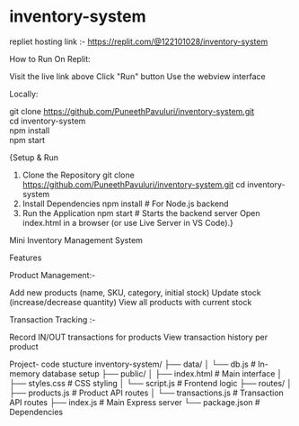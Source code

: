 # inventory-system

repliet hosting link :- https://replit.com/@122101028/inventory-system

How to Run
On Replit:

Visit the live link above
Click "Run" button
Use the webview interface

Locally:


git clone https://github.com/PuneethPavuluri/inventory-system.git  
cd inventory-system  
npm install  
npm start  

{Setup & Run
1. Clone the Repository
git clone https://github.com/PuneethPavuluri/inventory-system.git
cd inventory-system
2. Install Dependencies
npm install  # For Node.js backend
3. Run the Application
npm start  # Starts the backend server
Open index.html in a browser (or use Live Server in VS Code).}


 Mini Inventory Management System
 
 Features
 
Product Management:-

Add new products (name, SKU, category, initial stock)
Update stock (increase/decrease quantity)
View all products with current stock

Transaction Tracking :-

Record IN/OUT transactions for products
View transaction history per product



Project- code stucture
inventory-system/
├── data/
│   └── db.js          # In-memory database setup
├── public/
│   ├── index.html     # Main interface
│   ├── styles.css     # CSS styling
│   └── script.js      # Frontend logic
├── routes/
│   ├── products.js    # Product API routes
│   └── transactions.js # Transaction API routes
├── index.js          # Main Express server
└── package.json       # Dependencies
